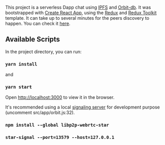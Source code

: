 This project is a serverless Dapp chat using [IPFS](https://github.com/ipfs/ipfs) and [Orbit-db](https://github.com/orbitdb/orbit-db/). It was bootstrapped with [Create React App](https://github.com/facebook/create-react-app), using the [Redux](https://redux.js.org/) and [Redux Toolkit](https://redux-toolkit.js.org/) template. It can take up to several minutes for the peers discovery to happen. You can check it [here](https://ipfs.io/ipfs/QmaFwXMjcj5aUYhmSo1yT2kJuKuq8hxU8vNd3jAo99ULAL).

## Available Scripts

In the project directory, you can run:

### `yarn install`

and

### `yarn start`

Open [http://localhost:3000](http://localhost:3000) to view it in the browser.

It's recommended using a local [signaling server](https://github.com/libp2p/js-libp2p-webrtc-star) for development purpose (uncomment src/app/orbit.js:32).

### `npm install --global libp2p-webrtc-star`

### `star-signal --port=13579 --host=127.0.0.1`
